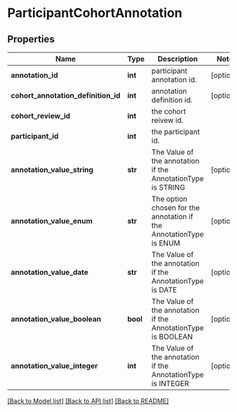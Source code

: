 # ParticipantCohortAnnotation

## Properties
Name | Type | Description | Notes
------------ | ------------- | ------------- | -------------
**annotation_id** | **int** | participant annotation id. | [optional] 
**cohort_annotation_definition_id** | **int** | annotation definition id. | [optional] 
**cohort_review_id** | **int** | the cohort reivew id. | 
**participant_id** | **int** | the participant id. | 
**annotation_value_string** | **str** | The Value of the annotation if the AnnotationType is STRING | [optional] 
**annotation_value_enum** | **str** | The option chosen for the annotation if the AnnotationType is ENUM | [optional] 
**annotation_value_date** | **str** | The Value of the annotation if the AnnotationType is DATE | [optional] 
**annotation_value_boolean** | **bool** | The Value of the annotation if the AnnotationType is BOOLEAN | [optional] 
**annotation_value_integer** | **int** | The Value of the annotation if the AnnotationType is INTEGER | [optional] 

[[Back to Model list]](../README.md#documentation-for-models) [[Back to API list]](../README.md#documentation-for-api-endpoints) [[Back to README]](../README.md)


